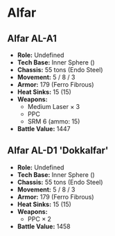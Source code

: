 # Alfar
## Alfar AL-A1
- **Role:** Undefined
- **Tech Base:** Inner Sphere ()
- **Chassis:** 55 tons (Endo Steel)
- **Movement:** 5 / 8 / 3
- **Armor:** 179 (Ferro Fibrous)
- **Heat Sinks:** 15 (15)
- **Weapons:**
  - Medium Laser × 3
  - PPC
  - SRM 6 (ammo: 15)
- **Battle Value:** 1447

## Alfar AL-D1 'Dokkalfar'
- **Role:** Undefined
- **Tech Base:** Inner Sphere ()
- **Chassis:** 55 tons (Endo Steel)
- **Movement:** 5 / 8 / 3
- **Armor:** 179 (Ferro Fibrous)
- **Heat Sinks:** 15 (15)
- **Weapons:**
  - PPC × 2
- **Battle Value:** 1458

